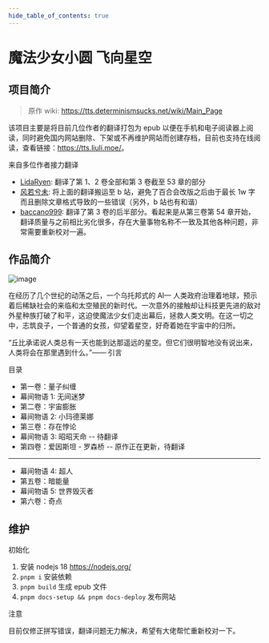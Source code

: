 ```yaml
---
hide_table_of_contents: true
---
```


# 魔法少女小圆 飞向星空

## 项目简介

> 原作 wiki: <https://tts.determinismsucks.net/wiki/Main_Page>

该项目主要是将目前几位作者的翻译打包为 epub 以便在手机和电子阅读器上阅读，同时避免国内网站删除、下架或不再维护网站而创建存档，目前也支持在线阅读，查看链接：<https://tts.liuli.moe/>。

来自多位作者接力翻译

- [LidaRyen](https://bbs.yamibo.com/forum.php?mod=viewthread&tid=206113&extra=&authorid=61676): 翻译了第 1、2 卷全部和第 3 卷截至 53 章的部分
- [风若兮未](https://space.bilibili.com/47184018): 将上面的翻译搬运至 b 站，避免了百合会改版之后由于最长 1w 字而且删除文章格式导致的一些错误（另外，b 站也有和谐）
- [baccano999](https://space.bilibili.com/11781867): 翻译了第 3 卷的后半部分。看起来是从第三卷第 54 章开始，翻译质量与之前相比劣化很多，存在大量事物名称不一致及其他各种问题，非常需要重新校对一遍。

## 作品简介

![image](https://user-images.githubusercontent.com/24560368/156177284-33456fc7-53fc-4515-a4bd-48683ca88277.png)

在经历了几个世纪的动荡之后，一个乌托邦式的 AI— 人类政府治理着地球，预示着后稀缺社会的来临和太空殖民的新时代。一次意外的接触却让科技更先进的敌对外星种族打破了和平，这迫使魔法少女们走出幕后，拯救人类文明。在这一切之中，志筑良子，一个普通的女孩，仰望着星空，好奇着她在宇宙中的归所。

“丘比承诺说人类总有一天也能到达那遥远的星空。但它们很明智地没有说出来，人类将会在那里遇到什么。”—— 引言

目录

- 第一卷：量子纠缠
- 幕间物语 1: 无间迷梦
- 第二卷：宇宙膨胀
- 幕间物语 2: 小玛德莱娜
- 第三卷：存在悖论
- 幕间物语 3: 昭昭天命 -- 待翻译
- 第四卷：爱因斯坦 - 罗森桥 -- 原作正在更新，待翻译

---

- 幕间物语 4: 超人
- 第五卷：暗能量
- 幕间物语 5: 世界毁灭者
- 第六卷：奇点

## 维护

初始化

1. 安装 nodejs 18 <https://nodejs.org/>
2. `pnpm i` 安装依赖
3. `pnpm build` 生成 epub 文件
4. `pnpm docs-setup && pnpm docs-deploy` 发布网站

注意

目前仅修正拼写错误，翻译问题无力解决，希望有大佬帮忙重新校对一下。

